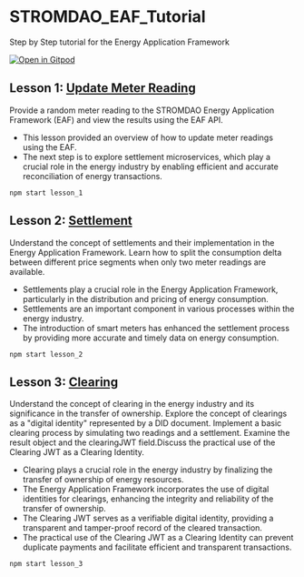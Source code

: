# STROMDAO_EAF_Tutorial
Step by Step tutorial for the Energy Application Framework


[![Open in Gitpod](https://gitpod.io/button/open-in-gitpod.svg)](https://gitpod.io/#https://github.com/SmartEnergySolutions/STROMDAO_EAF_Tutorial)


## Lesson 1: [Update Meter Reading](./public/lesson_1.md)
Provide a random meter reading to the STROMDAO Energy Application Framework (EAF) and view the results using the EAF API.

- This lesson provided an overview of how to update meter readings using the EAF.
- The next step is to explore settlement microservices, which play a crucial role in the energy industry by enabling efficient and accurate reconciliation of energy transactions.

`npm start lesson_1`

## Lesson 2: [Settlement](./public/lesson_2.md)
Understand the concept of settlements and their implementation in the Energy Application Framework. Learn how to split the consumption delta between different price segments when only two meter readings are available.

- Settlements play a crucial role in the Energy Application Framework, particularly in the distribution and pricing of energy consumption.
- Settlements are an important component in various processes within the energy industry.
- The introduction of smart meters has enhanced the settlement process by providing more accurate and timely data on energy consumption.

`npm start lesson_2`

## Lesson 3: [Clearing](./public/lesson_3.md)
Understand the concept of clearing in the energy industry and its significance in the transfer of ownership.
Explore the concept of clearings as a "digital identity" represented by a DID document. Implement a basic clearing process by simulating two readings and a settlement. Examine the result object and the clearingJWT field.Discuss the practical use of the Clearing JWT as a Clearing Identity.

- Clearing plays a crucial role in the energy industry by finalizing the transfer of ownership of energy resources.
- The Energy Application Framework incorporates the use of digital identities for clearings, enhancing the integrity and reliability of the transfer of ownership.
- The Clearing JWT serves as a verifiable digital identity, providing a transparent and tamper-proof record of the cleared transaction.
- The practical use of the Clearing JWT as a Clearing Identity can prevent duplicate payments and facilitate efficient and transparent transactions.

`npm start lesson_3`
